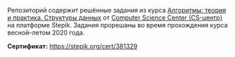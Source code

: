 Репозиторий содержит решённые задания из курса [Алгоритмы: теория и практика. Структуры данных](https://stepik.org/course/1547) от [Computer Science Center (CS-центр)](https://compscicenter.ru) на платформе Stepik.
Задания прорешаны во время прохождения курса весной-летом 2020 года.

**Сертификат:** https://stepik.org/cert/381329